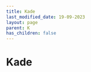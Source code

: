 ```yaml
---
title: Kade
last_modified_date: 19-09-2023
layout: page
parent: K
has_children: false
---
```


Kade
====

